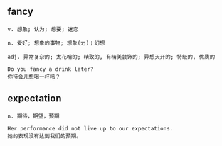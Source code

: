 ## fancy
```
v. 想象; 认为; 想要; 迷恋

n. 爱好; 想象的事物; 想象(力)；幻想

adj. 异常复杂的; 太花哨的; 精致的, 有精美装饰的; 异想天开的; 特级的, 优质的

Do you fancy a drink later?
你待会儿想喝一杯吗？
```

## expectation
```
n. 期待，期望，预期

Her performance did not live up to our expectations.
她的表现没有达到我们的预期。
```